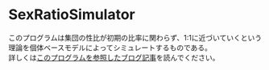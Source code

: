 # SexRatioSimulator
このプログラムは集団の性比が初期の比率に関わらず、1:1に近づいていくという理論を個体ベースモデルによってシミュレートするものである。<br>
詳しくは[このプログラムを参照したブログ記事](https://kimbio.info/%e3%81%aa%e3%81%9c%e5%8b%95%e7%89%a9%e3%81%ae%e6%80%a7%e6%af%94%e3%81%af%e5%90%8c%e3%81%98%e3%81%aa%e3%81%ae%e3%81%8b%e3%82%92python%e3%81%a7)を読んでください。
